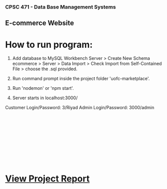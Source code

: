 ### CPSC 471 - Data Base Management Systems
## E-commerce Website

# How to run program:

1. Add database to MySQL Workbench Server > Create New Schema ecommerce > Server > Data Import > Check Import from Self-Contained File > choose the .sql provided.

2. Run command prompt inside the project folder 'uofc-marketplace'.

3. Run 'nodemon' or 'npm start'.

4. Server starts in localhost:3000/

Customer Login/Password: 3/Riyad
Admin Login/Password: 3000/admin

</object>
<object data="https://riyadhossain1998.github.io/ecommerce-site/Final%20Report%20-%20CPSC%20471.pdf" type="application/pdf" width="700px" height="700px">
    <embed src="https://riyadhossain1998.github.io/ecommerce-site/Final%20Report%20-%20CPSC%20471.pdf">
        <h1><a href="https://github.com/riyadhossain1998/ecommerce-site/blob/master/Final%20Report%20-%20CPSC%20471.pdf">View Project Report</a></h1>
    </embed>
</object>
